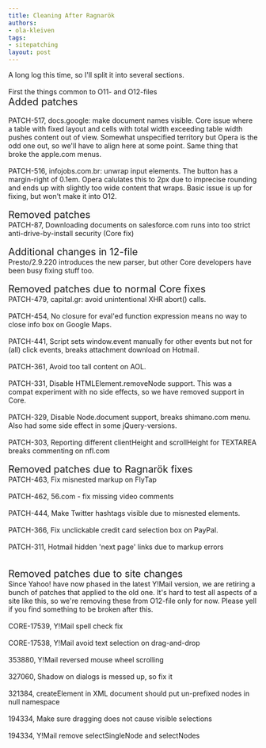 ```yaml
---
title: Cleaning After Ragnarök
authors:
- ola-kleiven
tags:
- sitepatching
layout: post
---
```

A long log this time, so I&#39;ll split it into several sections.<br/><br/>First the things common to O11- and O12-files<br/><span style="font-size: 140%">Added patches</span><br/><br/>PATCH-517, docs.google: make document names visible. Core issue where a table with fixed layout and cells with total width exceeding table width pushes content out of view. Somewhat unspecified territory but Opera is the odd one out, so we&#39;ll have to align here at some point. Same thing that broke the apple.com menus.<br/><br/>PATCH-516, infojobs.com.br: unwrap input elements. The button has a margin-right of 0.1em. Opera calulates this to 2px due to imprecise rounding and ends up with slightly too wide content that wraps. Basic issue is up for fixing, but won&#39;t make it into O12.<br/> <br/><span style="font-size: 140%">Removed patches</span><br/>PATCH-87, Downloading documents on salesforce.com runs into too strict anti-drive-by-install security (Core fix)<br/> <br/><span style="font-size: 140%">Additional changes in 12-file</span><br/>Presto/2.9.220 introduces the new parser, but other Core developers have been busy fixing stuff too.<br/><br/><span style="font-size: 140%">Removed patches due to normal Core fixes</span><br/>PATCH-479, capital.gr: avoid unintentional XHR abort() calls.<br/><br/>PATCH-454, No closure for eval&#39;ed function expression means no way to close info box on Google Maps.<br/><br/>PATCH-441, Script sets window.event manually for other events but not for (all) click events, breaks attachment download on Hotmail.<br/><br/>PATCH-361, Avoid too tall content on AOL.<br/><br/>PATCH-331, Disable HTMLElement.removeNode support. This was a compat experiment with no side effects, so we have removed support in Core.<br/><br/>PATCH-329, Disable Node.document support, breaks shimano.com menu. Also had some side effect in some jQuery-versions.<br/><br/>PATCH-303, Reporting different clientHeight and scrollHeight for TEXTAREA breaks commenting on nfl.com<br/> <br/><span style="font-size: 140%">Removed patches due to Ragnarök fixes</span><br/>PATCH-463, Fix misnested markup on FlyTap<br/><br/>PATCH-462, 56.com - fix missing video comments<br/><br/>PATCH-444, Make Twitter hashtags visible due to misnested elements.<br/><br/>PATCH-366, Fix unclickable credit card selection box on PayPal.<br/><br/>PATCH-311, Hotmail hidden &#39;next page&#39; links due to markup errors<br/><br/><br/><span style="font-size: 140%">Removed patches due to site changes</span><br/>Since Yahoo! have now phased in the latest Y!Mail version, we are retiring a bunch of patches that applied to the old one. It&#39;s hard to test all aspects of a site like this, so we&#39;re removing these from O12-file only for now. Please yell if you find something to be broken after this.<br/><br/>CORE-17539, Y!Mail spell check fix<br/><br/>CORE-17538, Y!Mail avoid text selection on drag-and-drop<br/><br/>353880, Y!Mail reversed mouse wheel scrolling<br/><br/>327060, Shadow on dialogs is messed up, so fix it<br/><br/>321384, createElement in XML document should put un-prefixed nodes in null namespace<br/><br/>194334, Make sure dragging does not cause visible selections<br/><br/>194334, Y!Mail remove selectSingleNode and selectNodes<br/>
